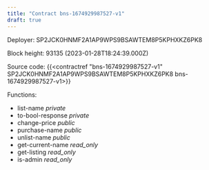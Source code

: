 ```yaml
---
title: "Contract bns-1674929987527-v1"
draft: true
---
```

Deployer: SP2JCK0HNMF2A1AP9WPS9BSAWTEM8P5KPHXKZ6PK8


 



Block height: 93135 (2023-01-28T18:24:39.000Z)

Source code: {{<contractref "bns-1674929987527-v1" SP2JCK0HNMF2A1AP9WPS9BSAWTEM8P5KPHXKZ6PK8 bns-1674929987527-v1>}}

Functions:

* list-name _private_
* to-bool-response _private_
* change-price _public_
* purchase-name _public_
* unlist-name _public_
* get-current-name _read_only_
* get-listing _read_only_
* is-admin _read_only_
